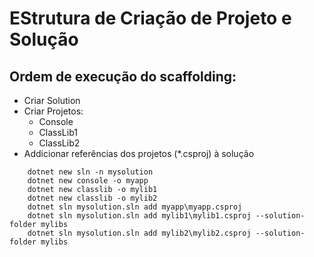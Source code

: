 # EStrutura de Criação de Projeto e Solução

## Ordem de execução do  scaffolding:

- Criar Solution
- Criar Projetos:
	- Console
	- ClassLib1
	- ClassLib2
- Addicionar referências dos projetos (*.csproj) à solução	


```CSharp
	dotnet new sln -n mysolution
	dotnet new console -o myapp
	dotnet new classlib -o mylib1
	dotnet new classlib -o mylib2
	dotnet sln mysolution.sln add myapp\myapp.csproj
	dotnet sln mysolution.sln add mylib1\mylib1.csproj --solution-folder mylibs
	dotnet sln mysolution.sln add mylib2\mylib2.csproj --solution-folder mylibs
```